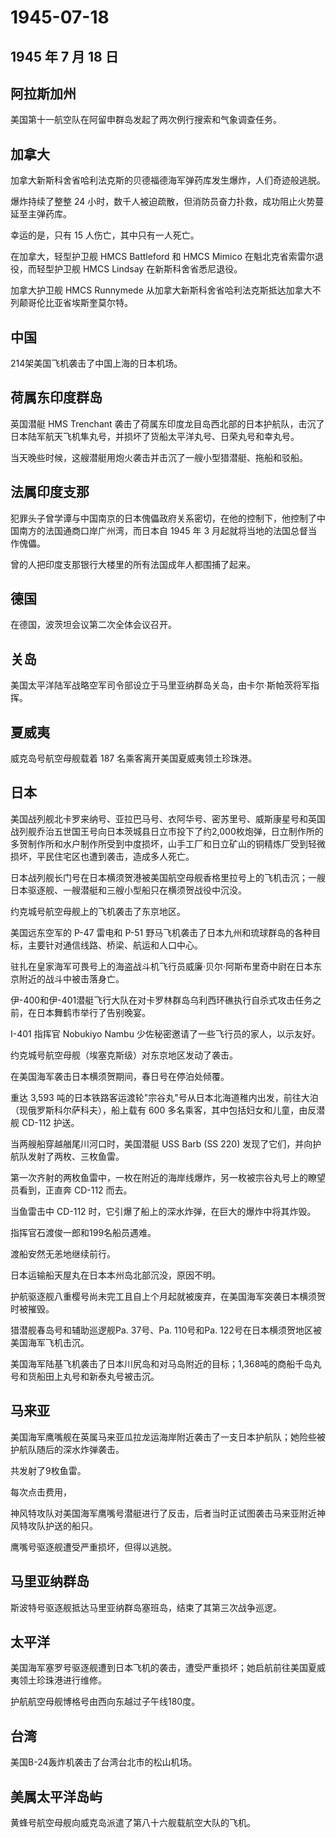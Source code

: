 # 1945-07-18

## 1945 年 7 月 18 日

## 阿拉斯加州

美国第十一航空队在阿留申群岛发起了两次例行搜索和气象调查任务。

## 加拿大

加拿大新斯科舍省哈利法克斯的贝德福德海军弹药库发生爆炸，人们奇迹般逃脱。

爆炸持续了整整 24
小时，数千人被迫疏散，但消防员奋力扑救，成功阻止火势蔓延至主弹药库。

幸运的是，只有 15 人伤亡，其中只有一人死亡。

在加拿大，轻型护卫舰 HMCS Battleford 和 HMCS Mimico
在魁北克省索雷尔退役，而轻型护卫舰 HMCS Lindsay 在新斯科舍省悉尼退役。

加拿大护卫舰 HMCS Runnymede
从加拿大新斯科舍省哈利法克斯抵达加拿大不列颠哥伦比亚省埃斯奎莫尔特。

## 中国

214架美国飞机袭击了中国上海的日本机场。

## 荷属东印度群岛

英国潜艇 HMS Trenchant
袭击了荷属东印度龙目岛西北部的日本护航队，击沉了日本陆军航天飞机隼丸号，并损坏了货船太平洋丸号、日荣丸号和幸丸号。

当天晚些时候，这艘潜艇用炮火袭击并击沉了一艘小型猎潜艇、拖船和驳船。

## 法属印度支那

犯罪头子曾学谭与中国南京的日本傀儡政府关系密切，在他的控制下，他控制了中国南方的法国通商口岸广州湾，而日本自
1945 年 3 月起就将当地的法国总督当作傀儡。

曾的人把印度支那银行大楼里的所有法国成年人都围捕了起来。

## 德国

在德国，波茨坦会议第二次全体会议召开。

## 关岛

美国太平洋陆军战略空军司令部设立于马里亚纳群岛关岛，由卡尔·斯帕茨将军指挥。

## 夏威夷

威克岛号航空母舰载着 187 名乘客离开美国夏威夷领土珍珠港。

## 日本

美国战列舰北卡罗来纳号、亚拉巴马号、衣阿华号、密苏里号、威斯康星号和英国战列舰乔治五世国王号向日本茨城县日立市投下了约2,000枚炮弹，日立制作所的多贺制作所和水户制作所受到中度损坏，山手工厂和日立矿山的铜精炼厂受到轻微损坏，平民住宅区也遭到袭击，造成多人死亡。

日本战列舰长门号在日本横须贺港被美国航空母舰香格里拉号上的飞机击沉；一艘日本驱逐舰、一艘潜艇和三艘小型船只在横须贺战役中沉没。

约克城号航空母舰上的飞机袭击了东京地区。

美国远东空军的 P-47 雷电和 P-51
野马飞机袭击了日本九州和琉球群岛的各种目标，主要针对通信线路、桥梁、航运和人口中心。

驻扎在皇家海军可畏号上的海盗战斗机飞行员威廉·贝尔·阿斯布里奇中尉在日本东京附近的战斗中被击落身亡。

伊-400和伊-401潜艇飞行大队在对卡罗林群岛乌利西环礁执行自杀式攻击任务之前，在日本舞鹤市举行了告别晚宴。

I-401 指挥官 Nobukiyo Nambu 少佐秘密邀请了一些飞行员的家人，以示友好。

约克城号航空母舰（埃塞克斯级）对东京地区发动了袭击。

在美国海军袭击日本横须贺期间，春日号在停泊处倾覆。

重达 3,593
吨的日本铁路客运渡轮"宗谷丸"号从日本北海道稚内出发，前往大泊（现俄罗斯科尔萨科夫），船上载有
600 多名乘客，其中包括妇女和儿童，由反潜舰 CD-112 护送。

当两艘船穿越艏尾川河口时，美国潜艇 USS Barb (SS 220)
发现了它们，并向护航队发射了两枚、三枚鱼雷。

第一次齐射的两枚鱼雷中，一枚在附近的海岸线爆炸，另一枚被宗谷丸号上的瞭望员看到，正直奔
CD-112 而去。

当鱼雷击中 CD-112 时，它引爆了船上的深水炸弹，在巨大的爆炸中将其炸毁。

指挥官石渡俊一郎和199名船员遇难。

渡船安然无恙地继续前行。

日本运输船天屋丸在日本本州岛北部沉没，原因不明。

护航驱逐舰八重樱号尚未完工且自上个月起就被废弃，在美国海军突袭日本横须贺时被摧毁。

猎潜舰春岛号和辅助巡逻舰Pa. 37号、Pa. 110号和Pa.
122号在日本横须贺地区被美国海军飞机击沉。

美国海军陆基飞机袭击了日本川尻岛和对马岛附近的目标；1,368吨的商船千岛丸号和货船田上丸号和新泰丸号被击沉。

## 马来亚

美国海军鹰嘴舰在英属马来亚瓜拉龙运海岸附近袭击了一支日本护航队；她险些被护航队随后的深水炸弹袭击。

共发射了9枚鱼雷。

每次点击费用，

神风特攻队对美国海军鹰嘴号潜艇进行了反击，后者当时正试图袭击马来亚附近神风特攻队护送的船只。

鹰嘴号驱逐舰遭受严重损坏，但得以逃脱。

## 马里亚纳群岛

斯波特号驱逐舰抵达马里亚纳群岛塞班岛，结束了其第三次战争巡逻。

## 太平洋

美国海军塞罗号驱逐舰遭到日本飞机的袭击，遭受严重损坏；她启航前往美国夏威夷领土珍珠港进行维修。

护航航空母舰博格号由西向东越过子午线180度。

## 台湾

美国B-24轰炸机袭击了台湾台北市的松山机场。

## 美属太平洋岛屿

黄蜂号航空母舰向威克岛派遣了第八十六舰载航空大队的飞机。

